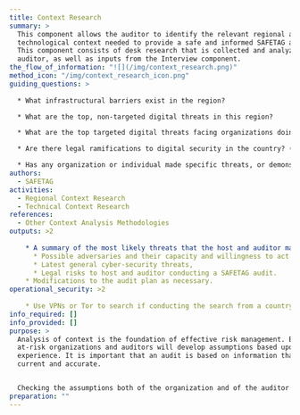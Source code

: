 ```yaml
---
title: Context Research
summary: >
  This component allows the auditor to identify the relevant regional and
  technological context needed to provide a safe and informed SAFETAG audit.
  This component consists of desk research that is collected and analyzed by the
  auditor, as well as inputs from the Interview component.
the_flow_of_information: "![](/img/context_research.png)"
method_icon: "/img/context_research_icon.png"
guiding_questions: >
  
  * What infrastructural barriers exist in the region?

  * What are the top, non-targeted digital threats in this region?

  * What are the top targeted digital threats facing organizations doing this work in this region / country?

  * Are there legal ramifications to digital security in the country? (e.g. legality of encryption, anonymity tools, etc.)

  * Has any organization or individual made specific threats, or demonstrated intention or mindset to attack on the organization or similar organizations?
authors:
  - SAFETAG
activities:
  - Regional Context Research
  - Technical Context Research
references:
  - Other Context Analysis Methodologies
outputs: >2
  
    * A summary of the most likely threats that the host and auditor may face:
      * Possible adversaries and their capacity and willingness to act against the host,
      * Latest general cyber-security threats,
      * Legal risks to host and auditor conducting a SAFETAG audit.
    * Modifications to the audit plan as necessary.
operational_security: >2
  
    * Use VPNs or Tor to search if conducting the search from a country that is highly competitive with the organization’s country, or is known to surveil.
info_required: []
info_provided: []
purpose: >
  Analysis of context is the foundation of effective risk management. Both
  at-risk organizations and auditors will develop assumptions based upon their
  experience. It is important that an audit is based on information that is
  current and accurate.


  Checking the assumptions both of the organization and of the auditor by researching the current regional and technological context will ensure that an auditor is basing their work on accurate assessments of the conditions the organization faces and that they are making informed operational security considerations.
preparation: ""
---
```

